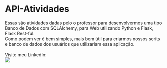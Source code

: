 # API-Atividades
<div>
  <text> Essas são atividades dadas pelo o professor para desenvolvermos uma tipo Banco de Dados com SQLAlchemy, para Web utilizando Python e Flask, Flask Rest-ful.<br>
Como podem ver é bem simples, mais bem útil para criarmos nossos scrits e banco de dados dos usuários que utilizariam essa aplicação.
</text><br>
      <br><text>Visite meu LinkedIn:<text/>
  <br><a href="https://www.linkedin.com/in/gabriel-oliveira-607682231/" target="_blank"><img src="https://img.shields.io/badge/-LinkedIn-%230077B5?style=for-the-badge&logo=linkedin&logoColor=white" target="_blank">
</div>
